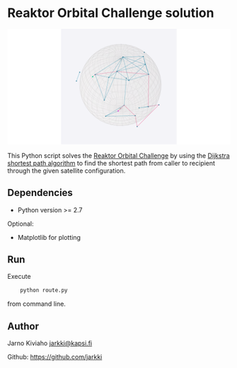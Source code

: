 # Reaktor Orbital Challenge solution
![](plot.png?raw=true)

This Python script solves the [Reaktor Orbital Challenge](https://reaktor.com/orbital-challenge/) by using the [Dijkstra shortest path algorithm](https://en.wikipedia.org/wiki/Dijkstra's_algorithm) to find the shortest path from caller to recipient through the given satellite configuration.

## Dependencies
* Python version >= 2.7

Optional:

* Matplotlib for plotting
    
## Run
Execute
```bash
    python route.py
```
from command line.

## Author
Jarno Kiviaho <jarkki@kapsi.fi>

Github: https://github.com/jarkki
